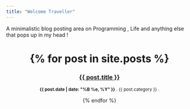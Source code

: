 ```yaml
---
title: "Welcome Traveller"
---
```


A minimalistic blog posting area on Programming , Life and anything else that pops up in my head !
<header>
<h1>{% for post in site.posts %}   
<h3><a href="{{ post.url }}">{{ post.title }}</a></h3>
<p><small><strong>{{ post.date | date: "%B %e, %Y" }}</strong> . {{ post.category }} . <a href="http://myname.github.com{{ post.url }}#disqus_thread"></a></small></p>            
{% endfor %}</h1>
</header>
